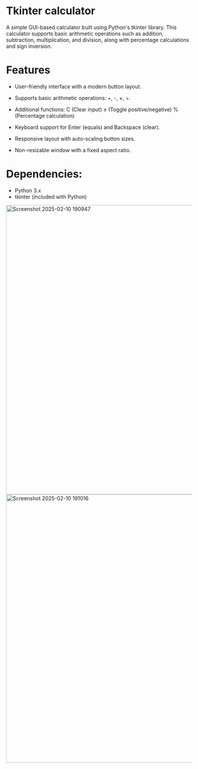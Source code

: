 # Tkinter calculator
A simple GUI-based calculator built using Python's tkinter library. This calculator supports basic arithmetic operations such as addition, subtraction, multiplication, and division, along with percentage calculations and sign inversion.
# Features
* User-friendly interface with a modern button layout.
  
* Supports basic arithmetic operations: +, -, ×, ÷.

* Additional functions:
C (Clear input)
± (Toggle positive/negative)
% (Percentage calculation)

* Keyboard support for Enter (equals) and Backspace (clear).

* Responsive layout with auto-scaling button sizes.

* Non-resizable window with a fixed aspect ratio.

# Dependencies:
* Python 3.x
* tkinter (included with Python)

<img width="782" alt="Screenshot 2025-02-10 190947" src="https://github.com/user-attachments/assets/d799b4e2-2e77-49c2-868d-77f742175292" />

<img width="725" alt="Screenshot 2025-02-10 191016" src="https://github.com/user-attachments/assets/68c40ec8-f46f-4ece-8bca-ba74b9faffe4" />

